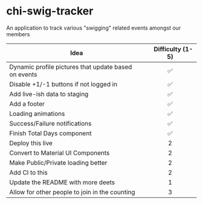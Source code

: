 # chi-swig-tracker
An application to track various "swigging" related events amongst our members

                                        Idea                                          |     Difficulty (1-5)
|                                    -----------                                      |          :----:
| Dynamic profile pictures that update based on events                                | :white_check_mark:
| Disable +1/-1 buttons if not logged in                                              | :white_check_mark:
| Add live-ish data to staging                                                        | :white_check_mark:
| Add a footer                                                                        | :white_check_mark:
| Loading animations                                                                  | :white_check_mark:
| Success/Failure notifications                                                       | :white_check_mark:
| Finish Total Days component                                                         | :white_check_mark:
| Deploy this live                                                                    | 2
| Convert to Material UI Components                                                   | 2
| Make Public/Private loading better                                                  | 2
| Add CI to this                                                                      | 2
| Update the README with more deets                                                   | 1
| Allow for other people to join in the counting                                      | 3
